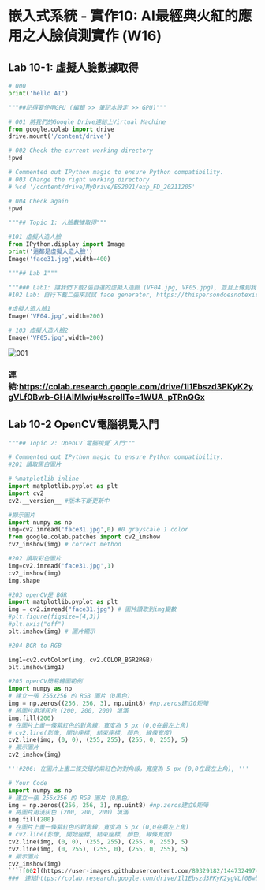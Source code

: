 # 嵌入式系統 - 實作10: AI最經典火紅的應用之人臉偵測實作 (W16)
## Lab 10-1: 虛擬人臉數據取得
```python
# 000
print('hello AI')

"""##記得要使用GPU (編輯 >> 筆記本設定 >> GPU)"""

# 001 將我們的Google Drive連結上Virtual Machine
from google.colab import drive
drive.mount('/content/drive')

# 002 Check the current working directory
!pwd

# Commented out IPython magic to ensure Python compatibility.
# 003 Change the right working directory
# %cd '/content/drive/MyDrive/ES2021/exp_FD_20211205'

# 004 Check again
!pwd

"""## Topic 1: 人臉數據取得"""

#101 虛擬人造人臉
from IPython.display import Image
print('這都是虛擬人造人臉')
Image('face31.jpg',width=400)

"""## Lab 1"""

"""### Lab1: 讓我們下載2張自選的虛擬人造臉 (VF04.jpg, VF05.jpg), 並且上傳到我們的Google Drive, 並且用以上的指令來顯示出來"""
#102 Lab: 自行下載二張來試試 face generator, https://thispersondoesnotexist.com/

#虛擬人造人臉1
Image('VF04.jpg',width=200)

# 103 虛擬人造人臉2
Image('VF05.jpg',width=200)
```
![001](https://user-images.githubusercontent.com/89329182/144732196-2aa3c218-fb53-45ba-a009-353cc5990e17.jpg)
### 連結:https://colab.research.google.com/drive/1l1Ebszd3PKyK2ygVLf0Bwb-GHAIMIwju#scrollTo=1WUA_pTRnQGx

## Lab 10-2 OpenCV電腦視覺入門
```python
"""## Topic 2: OpenCV`電腦視覺`入門"""

# Commented out IPython magic to ensure Python compatibility.
#201 讀取黑白圖片

# %matplotlib inline
import matplotlib.pyplot as plt
import cv2
cv2.__version__ #版本不斷更新中

#顯示圖片
import numpy as np
img=cv2.imread('face31.jpg',0) #0 grayscale 1 color
from google.colab.patches import cv2_imshow
cv2_imshow(img) # correct method

#202 讀取彩色圖片
img=cv2.imread('face31.jpg',1)
cv2_imshow(img)
img.shape

#203 openCV是 BGR
import matplotlib.pyplot as plt
img = cv2.imread("face31.jpg") # 圖片讀取到img變數
#plt.figure(figsize=(4,3))
#plt.axis("off") 
plt.imshow(img) # 圖片顯示

#204 BGR to RGB

img1=cv2.cvtColor(img, cv2.COLOR_BGR2RGB)
plt.imshow(img1)

#205 openCV簡易繪圖範例
import numpy as np
# 建立一張 256x256 的 RGB 圖片（0黑色）
img = np.zeros((256, 256, 3), np.uint8) #np.zeros建立0矩陣
# 將圖片用淺灰色 (200, 200, 200) 填滿
img.fill(200)
# 在圖片上畫一條紫紅色的對角線，寬度為 5 px (0,0在最左上角)
# cv2.line(影像, 開始座標, 結束座標, 顏色, 線條寬度)
cv2.line(img, (0, 0), (255, 255), (255, 0, 255), 5)
# 顯示圖片
cv2_imshow(img)

'''#206: 在圖片上畫二條交錯的紫紅色的對角線，寬度為 5 px (0,0在最左上角), '''

# Your Code
import numpy as np
# 建立一張 256x256 的 RGB 圖片（0黑色）
img = np.zeros((256, 256, 3), np.uint8) #np.zeros建立0矩陣
# 將圖片用淺灰色 (200, 200, 200) 填滿
img.fill(200)
# 在圖片上畫一條紫紅色的對角線，寬度為 5 px (0,0在最左上角)
# cv2.line(影像, 開始座標, 結束座標, 顏色, 線條寬度)
cv2.line(img, (0, 0), (255, 255), (255, 0, 255), 5)
cv2.line(img, (0, 255), (255, 0), (255, 0, 255), 5)
# 顯示圖片
cv2_imshow(img)
```![002](https://user-images.githubusercontent.com/89329182/144732497-7724fdc9-1666-448b-84c9-0516ca1d8be0.jpg)
###　連結https://colab.research.google.com/drive/1l1Ebszd3PKyK2ygVLf0Bwb-GHAIMIwju#scrollTo=mJKLkKCLpFg-

